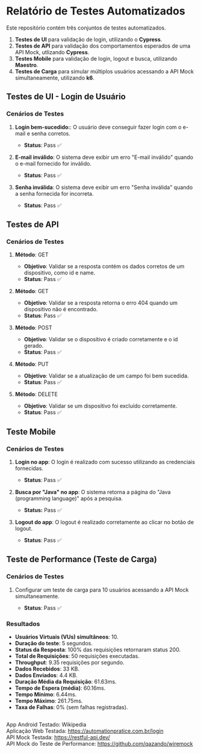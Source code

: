 # Relatório de Testes Automatizados

Este repositório contém três conjuntos de testes automatizados.

1. **Testes de UI** para validação de login, utilizando o **Cypress**.
2. **Testes de API** para validação dos comportamentos esperados de uma API Mock, utlizando **Cypress**.
3. **Testes Mobile** para validação de login, logout e busca, utilizando **Maestro**.
4. **Testes de Carga** para simular múltiplos usuários acessando a API Mock simultaneamente, utilizando **k6**.

## **Testes de UI - Login de Usuário**

### Cenários de Testes

1. **Login bem-sucedido:**: O usuário deve conseguir fazer login com o e-mail e senha corretos.  
   - **Status**: Pass ✅

2. **E-mail inválido**: O sistema deve exibir um erro "E-mail inválido" quando o e-mail fornecido for inválido.  
   - **Status**: Pass ✅

3. **Senha inválida**: O sistema deve exibir um erro "Senha inválida" quando a senha fornecida for incorreta.
   - **Status**: Pass ✅

## **Testes de API**

### Cenários de Testes

1. **Método**: GET
   - **Objetivo**: Validar se a resposta contém os dados corretos de um dispositivo, como id e name.
   - **Status**: Pass ✅

2. **Método**: GET
   - **Objetivo**: Validar se a resposta retorna o erro 404 quando um dispositivo não é encontrado.
   - **Status**: Pass ✅
    
3. **Método**: POST
   - **Objetivo**: Validar se o dispositivo é criado corretamente e o id gerado.
   - **Status**: Pass ✅

4. **Método**: PUT
   - **Objetivo**: Validar se a atualização de um campo foi bem sucedida.
   - **Status**: Pass ✅
     
5. **Método**: DELETE
   - **Objetivo**: Validar se um dispositivo foi excluído corretamente.
   - **Status**: Pass ✅

## **Teste Mobile**

### Cenários de Testes

1. **Login no app**: O login é realizado com sucesso utilizando as credenciais fornecidas.
    - **Status**: Pass ✅

2. **Busca por "Java" no app**: O sistema retorna a página do "Java (programming language)" após a pesquisa.
    - **Status:** Pass ✅

3. **Logout do app**: O logout é realizado corretamente ao clicar no botão de logout.
    - **Status**: Pass ✅

## **Teste de Performance (Teste de Carga)**

### Cenários de Testes

1. Configurar um teste de carga para 10 usuários acessando a API Mock simultaneamente.  

   - **Status**: Pass ✅

### Resultados

- **Usuários Virtuais (VUs) simultâneos**: 10.
- **Duração do teste**: 5 segundos.
- **Status da Resposta**: 100% das requisições retornaram status 200.
- **Total de Requisições**: 50 requisições executadas.
- **Throughput**: 9.35 requisições por segundo.
- **Dados Recebidos**: 33 KB.
- **Dados Enviados**: 4.4 KB.
- **Duração Média da Requisição**: 61.63ms.
- **Tempo de Espera (média)**: 60.16ms.
- **Tempo Mínimo**: 6.44ms.
- **Tempo Máximo**: 261.75ms.
- **Taxa de Falhas**: 0% (sem falhas registradas).
##
App Android Testado: Wikipedia<br>
Aplicação Web Testada: https://automationpratice.com.br/login<br>
API Mock Testada: https://restful-api.dev/<br>
API Mock do Teste de Performance: https://github.com/qazando/wiremock
